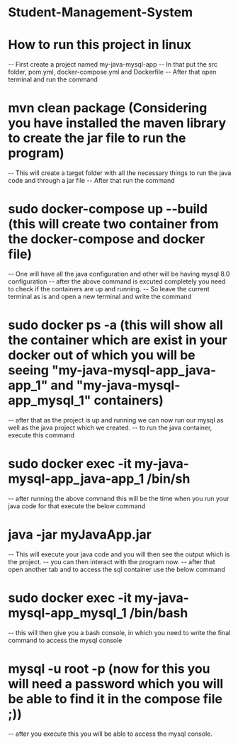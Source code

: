 # Student-Management-System
# How to run this project in linux

-- First create a project named my-java-mysql-app
-- In that put the src folder, pom.yml, docker-compose.yml and Dockerfile
-- After that open terminal and run the command
  # mvn clean package (Considering you have installed the maven library to create the jar file to run the program)
-- This will create a target folder with all the necessary things to run the java code and through a jar file
-- After that run the command
  # sudo docker-compose up --build (this will create two container from the docker-compose and docker file)
-- One will have all the java configuration and other will be having mysql 8.0 configuration
-- after the above command is excuted completely you need to check if the containers are up and running.
-- So leave the current terminal as is and open a new terminal and write the command
  # sudo docker ps -a (this will show all the container which are exist in your docker out of which you will be seeing "my-java-mysql-app_java-app_1" and "my-java-mysql-app_mysql_1" containers)
-- after that as the project is up and running we can now run our mysql as well as the java project which we created.
-- to run the java container, execute this command
  # sudo docker exec -it my-java-mysql-app_java-app_1 /bin/sh
-- after running the above command this will be the time when you run your java code for that execute the below command
  # java -jar myJavaApp.jar
-- This will execute your java code and you will then see the output which is the project.
-- you can then interact with the program now.
-- after that open another tab and to access the sql container use the below command
  # sudo docker exec -it my-java-mysql-app_mysql_1 /bin/bash
-- this will then give you a bash console, in which you need to write the final command to access the mysql console
  # mysql -u root -p (now for this you will need a password which you will be able to find it in the compose file ;))
-- after you execute this you will be able to access the mysql console.
